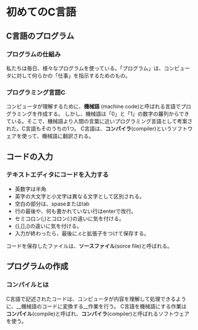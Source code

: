 # 初めてのC言語



## C言語のプログラム

### プログラムの仕組み
私たちは毎日、様々なプログラムを使っている。「プログラム」は、コンピュータに対して何らかの「仕事」を指示するためのもの。

### プログラミング言語C
コンピュータが理解するために、__機械語__ (machine code)と呼ばれる言語でプログラミングを作成する。
しかし、機械語は「0」と「1」の数字の羅列からできている。そこで、機械語より人間の言葉に近いプログラミング言語として考案された。C言語もそのうちの1つ。
C言語は、__コンパイラ__(compiler)というソフトウェアを使って、機械語に翻訳される。


## コードの入力

### テキストエディタにコードを入力する
* 英数字は半角
* 英字の大文字と小文字は異なる文字として区別される。
* 空白の部分は、spaseまたはtab
* 行の最後や、何も書かれていない行はenterで改行。
* セミコロン(;)とコロン(:)の違いに気を付ける。
* {},[],()の違いに気を付ける。
* 入力が終わったら、最後に.cと拡張子をつけて保存する。

コードを保存したファイルは、__ソースファイル__(sorce file)と呼ばれる。


## プログラムの作成

### コンパイルとは　
C言語で記述されたコードは、コンピュータが内容を理解して処理できるように、__機械語のコードに変換する__作業を行う。
C言語を機械語にする作業は __コンパイル__(compile)と呼ばれ、__コンパイラ__(compiler)と呼ばれるソフトウェアを使う。



















